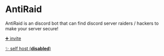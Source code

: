 # AntiRaid

AntiRaid is an discord bot that can find discord server raiders / hackers to make your server secure!

[➕ invite](https://discord.com/api/oauth2/authorize?client_id=786240109376176138&permissions=8&scope=bot)

[✨ self host (**__disabled__**)](https://github.com/lgamerlive/the-official-docs/blob/main/antiraid/selfhost.md#self-host)
